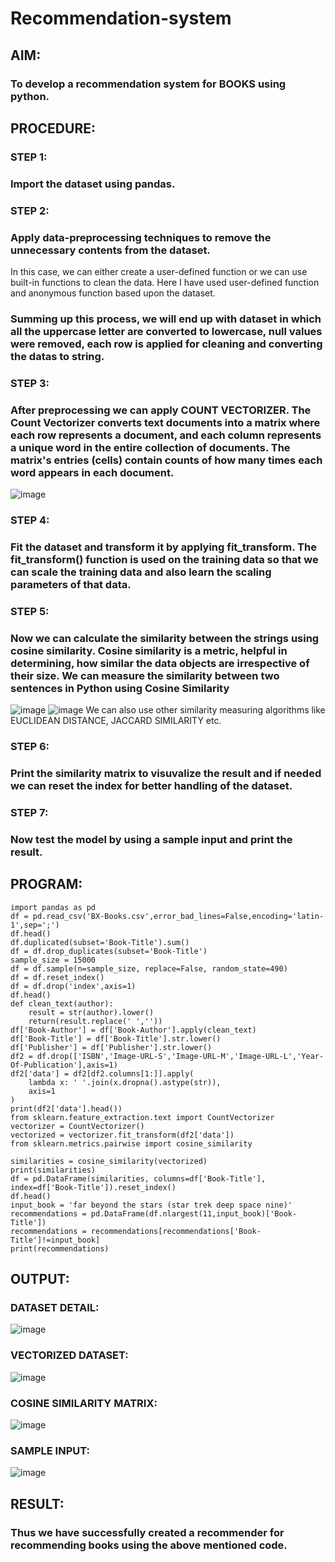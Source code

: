 # Recommendation-system
## AIM:
### To develop a recommendation system for BOOKS using python.
## PROCEDURE:
### STEP 1:
### Import the dataset using pandas.

### STEP 2:
### Apply data-preprocessing techniques to remove the unnecessary contents from the dataset.
In this case, we can either create a user-defined function or we can use built-in functions to clean the data.
Here I have used user-defined function and anonymous function based upon the dataset.
### Summing up this process, we will end up with dataset in which all the uppercase letter are converted to lowercase, null values were removed, each row is applied for cleaning and converting the datas to string.

### STEP 3:
### After preprocessing we can apply COUNT VECTORIZER. The Count Vectorizer converts text documents into a matrix where each row represents a document, and each column represents a unique word in the entire collection of documents. The matrix's entries (cells) contain counts of how many times each word appears in each document.
![image](https://github.com/gpavithra673/Recommendation-system/assets/93427264/f372a6d1-ea19-4439-9cbe-b1d2b1d0d95c)

### STEP 4:
### Fit the dataset and transform it by applying fit_transform. The fit_transform() function is used on the training data so that we can scale the training data and also learn the scaling parameters of that data.

### STEP 5:
### Now we can calculate the similarity between the strings using cosine similarity. Cosine similarity is a metric, helpful in determining, how similar the data objects are irrespective of their size. We can measure the similarity between two sentences in Python using Cosine Similarity
![image](https://github.com/gpavithra673/Recommendation-system/assets/93427264/59135931-0f85-4950-b48c-9bad90d8af4f)
![image](https://github.com/gpavithra673/Recommendation-system/assets/93427264/fb677cbe-d29f-4cad-8ede-b10c22a47ebc)
We can also use other similarity measuring algorithms like EUCLIDEAN DISTANCE, JACCARD SIMILARITY etc.

### STEP 6:
### Print the similarity matrix to visuvalize the result and if needed we can reset the index for better handling of the dataset.

### STEP 7:
### Now test the model by using a sample input and print the result.

## PROGRAM:
```
import pandas as pd
df = pd.read_csv('BX-Books.csv',error_bad_lines=False,encoding='latin-1',sep=';')
df.head()
df.duplicated(subset='Book-Title').sum()
df = df.drop_duplicates(subset='Book-Title')
sample_size = 15000
df = df.sample(n=sample_size, replace=False, random_state=490)
df = df.reset_index()
df = df.drop('index',axis=1)
df.head()
def clean_text(author):
    result = str(author).lower()
    return(result.replace(' ',''))
df['Book-Author'] = df['Book-Author'].apply(clean_text)
df['Book-Title'] = df['Book-Title'].str.lower()
df['Publisher'] = df['Publisher'].str.lower()
df2 = df.drop(['ISBN','Image-URL-S','Image-URL-M','Image-URL-L','Year-Of-Publication'],axis=1)
df2['data'] = df2[df2.columns[1:]].apply(
    lambda x: ' '.join(x.dropna().astype(str)),
    axis=1
)
print(df2['data'].head())
from sklearn.feature_extraction.text import CountVectorizer
vectorizer = CountVectorizer()
vectorized = vectorizer.fit_transform(df2['data'])
from sklearn.metrics.pairwise import cosine_similarity

similarities = cosine_similarity(vectorized)
print(similarities)
df = pd.DataFrame(similarities, columns=df['Book-Title'], index=df['Book-Title']).reset_index()
df.head()
input_book = 'far beyond the stars (star trek deep space nine)'
recommendations = pd.DataFrame(df.nlargest(11,input_book)['Book-Title'])
recommendations = recommendations[recommendations['Book-Title']!=input_book]
print(recommendations)
```
## OUTPUT: 
### DATASET DETAIL:
![image](https://github.com/gpavithra673/Recommendation-system/assets/93427264/047399e2-646f-4864-8e16-3f907607e0fd)

### VECTORIZED DATASET:
![image](https://github.com/gpavithra673/Recommendation-system/assets/93427264/52e1229b-b2d0-4686-9b01-0b6a6d017a02)

### COSINE SIMILARITY MATRIX:
![image](https://github.com/gpavithra673/Recommendation-system/assets/93427264/dd495d52-0725-47b3-ba1f-d72e23bf84b8)

### SAMPLE INPUT:
![image](https://github.com/gpavithra673/Recommendation-system/assets/93427264/76ca832d-a68c-4a62-846c-dddd65d06f81)

## RESULT:
### Thus we have successfully created a recommender for recommending books using the above mentioned code.
